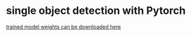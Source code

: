 # single object detection with Pytorch

[trained model weights can be downloaded here](https://drive.google.com/drive/folders/1dcpMNi58ayTKcbRv_gEgdB8i0f1pdwjA?usp=sharing)

